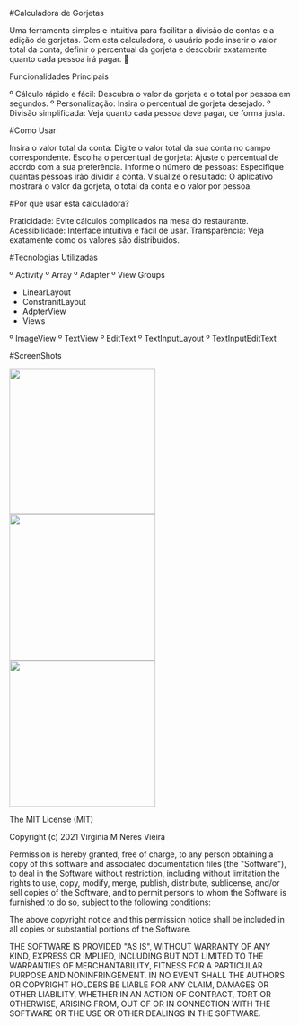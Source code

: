#Calculadora de Gorjetas

Uma ferramenta simples e intuitiva para facilitar a divisão de contas e a adição de gorjetas. 
Com esta calculadora, o usuário pode inserir o valor total da conta, definir o percentual da gorjeta e descobrir exatamente quanto cada pessoa irá pagar. 🚀

Funcionalidades Principais

º Cálculo rápido e fácil: Descubra o valor da gorjeta e o total por pessoa em segundos.
º Personalização: Insira o percentual de gorjeta desejado.
º Divisão simplificada: Veja quanto cada pessoa deve pagar, de forma justa.

#Como Usar

Insira o valor total da conta: Digite o valor total da sua conta no campo correspondente.
Escolha o percentual de gorjeta: Ajuste o percentual de acordo com a sua preferência.
Informe o número de pessoas: Especifique quantas pessoas irão dividir a conta.
Visualize o resultado: O aplicativo mostrará o valor da gorjeta, o total da conta e o valor por pessoa.

#Por que usar esta calculadora?

Praticidade: Evite cálculos complicados na mesa do restaurante.
Acessibilidade: Interface intuitiva e fácil de usar.
Transparência: Veja exatamente como os valores são distribuídos.

#Tecnologias Utilizadas

º Activity
º Array
º Adapter
º View Groups

- LinearLayout
- ConstranitLayout
- AdpterView
- Views

º ImageView
º TextView
º EditText
º TextInputLayout
º TextInputEditText

#ScreenShots

<img src ="https://github.com/user-attachments/assets/85916224-3f69-4db2-ab68-8daab69d82bb" 
width = 260/>
<img src ="https://github.com/user-attachments/assets/dd2c963b-6244-4403-a5fb-a30d197f7add"
width = 260/>
<img src ="https://github.com/user-attachments/assets/dd7a6b2d-a7b6-451e-864e-79b9f765a624"
width = 260/>



The MIT License (MIT)

Copyright (c) 2021 Virgínia M Neres Vieira

Permission is hereby granted, free of charge, to any person obtaining a copy of
this software and associated documentation files (the "Software"), to deal in
the Software without restriction, including without limitation the rights to
use, copy, modify, merge, publish, distribute, sublicense, and/or sell copies of
the Software, and to permit persons to whom the Software is furnished to do so,
subject to the following conditions:

The above copyright notice and this permission notice shall be included in all
copies or substantial portions of the Software.

THE SOFTWARE IS PROVIDED "AS IS", WITHOUT WARRANTY OF ANY KIND, EXPRESS OR
IMPLIED, INCLUDING BUT NOT LIMITED TO THE WARRANTIES OF MERCHANTABILITY, FITNESS
FOR A PARTICULAR PURPOSE AND NONINFRINGEMENT. IN NO EVENT SHALL THE AUTHORS OR
COPYRIGHT HOLDERS BE LIABLE FOR ANY CLAIM, DAMAGES OR OTHER LIABILITY, WHETHER
IN AN ACTION OF CONTRACT, TORT OR OTHERWISE, ARISING FROM, OUT OF OR IN
CONNECTION WITH THE SOFTWARE OR THE USE OR OTHER DEALINGS IN THE SOFTWARE.

